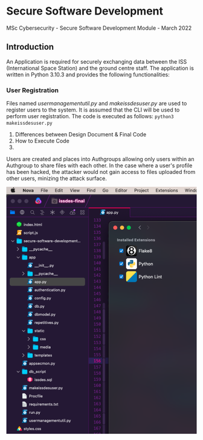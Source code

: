 # Secure Software Development
MSc Cybersecurity - Secure Software Development Module - March 2022

## Introduction ##

An Application is required for securely exchanging data between the ISS (International Space Station) and the ground centre staff. The application is written in Python 3.10.3 and provides the following functionalities:

### User Registration

Files named *usermanagementutil.py* and *makeissdesuser.py* are used to register users to the system. It is assumed that the CLI will be used to perform user registration. The code is executed as follows: `python3 makeissdesuser.py`




1. Differences between Design Document & Final Code
2. How to Execute Code
3. 

Users are created and places into Authgroups allowing only users within an Authgroup to share files with each other. In the case where a user's profile has been hacked, the attacker would not gain access to files uploaded from other users, minizing the attack surface.

![This is an image](https://github.com/zihaadk/secure-software-development/blob/main/images/nova.png)
